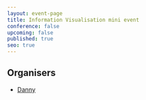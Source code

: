 ```yaml
---
layout: event-page
title: Information Visualisation mini event
conference: false
upcoming: false
published: true
seo: true
---
```


## Organisers

- <a href="http://uxbrighton.org.uk/about/#danny">Danny</a>